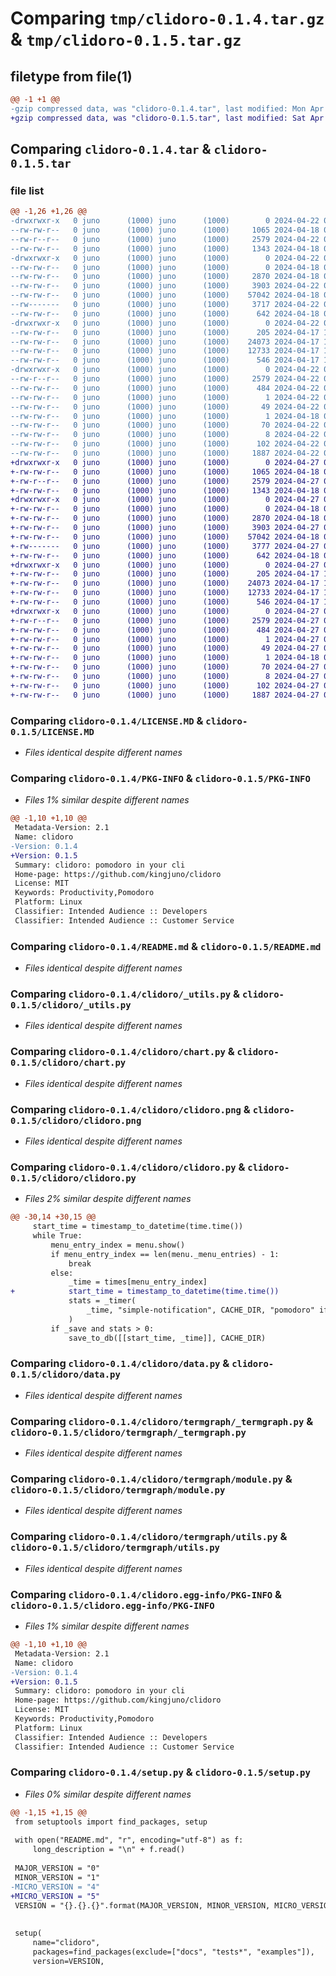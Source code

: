 # Comparing `tmp/clidoro-0.1.4.tar.gz` & `tmp/clidoro-0.1.5.tar.gz`

## filetype from file(1)

```diff
@@ -1 +1 @@
-gzip compressed data, was "clidoro-0.1.4.tar", last modified: Mon Apr 22 05:37:52 2024, max compression
+gzip compressed data, was "clidoro-0.1.5.tar", last modified: Sat Apr 27 03:33:36 2024, max compression
```

## Comparing `clidoro-0.1.4.tar` & `clidoro-0.1.5.tar`

### file list

```diff
@@ -1,26 +1,26 @@
-drwxrwxr-x   0 juno      (1000) juno      (1000)        0 2024-04-22 05:37:52.098888 clidoro-0.1.4/
--rw-rw-r--   0 juno      (1000) juno      (1000)     1065 2024-04-18 03:48:24.000000 clidoro-0.1.4/LICENSE.MD
--rw-r--r--   0 juno      (1000) juno      (1000)     2579 2024-04-22 05:37:52.098888 clidoro-0.1.4/PKG-INFO
--rw-rw-r--   0 juno      (1000) juno      (1000)     1343 2024-04-18 08:13:36.000000 clidoro-0.1.4/README.md
-drwxrwxr-x   0 juno      (1000) juno      (1000)        0 2024-04-22 05:37:52.094888 clidoro-0.1.4/clidoro/
--rw-rw-r--   0 juno      (1000) juno      (1000)        0 2024-04-18 05:42:39.000000 clidoro-0.1.4/clidoro/__init__.py
--rw-rw-r--   0 juno      (1000) juno      (1000)     2870 2024-04-18 08:05:45.000000 clidoro-0.1.4/clidoro/_utils.py
--rw-rw-r--   0 juno      (1000) juno      (1000)     3903 2024-04-22 05:36:24.000000 clidoro-0.1.4/clidoro/chart.py
--rw-rw-r--   0 juno      (1000) juno      (1000)    57042 2024-04-18 07:45:05.000000 clidoro-0.1.4/clidoro/clidoro.png
--rw-------   0 juno      (1000) juno      (1000)     3717 2024-04-22 05:25:54.000000 clidoro-0.1.4/clidoro/clidoro.py
--rw-rw-r--   0 juno      (1000) juno      (1000)      642 2024-04-18 08:11:45.000000 clidoro-0.1.4/clidoro/data.py
-drwxrwxr-x   0 juno      (1000) juno      (1000)        0 2024-04-22 05:37:52.098888 clidoro-0.1.4/clidoro/termgraph/
--rw-rw-r--   0 juno      (1000) juno      (1000)      205 2024-04-17 14:24:17.000000 clidoro-0.1.4/clidoro/termgraph/__init__.py
--rw-rw-r--   0 juno      (1000) juno      (1000)    24073 2024-04-17 14:20:38.000000 clidoro-0.1.4/clidoro/termgraph/_termgraph.py
--rw-rw-r--   0 juno      (1000) juno      (1000)    12733 2024-04-17 14:42:37.000000 clidoro-0.1.4/clidoro/termgraph/module.py
--rw-rw-r--   0 juno      (1000) juno      (1000)      546 2024-04-17 14:26:13.000000 clidoro-0.1.4/clidoro/termgraph/utils.py
-drwxrwxr-x   0 juno      (1000) juno      (1000)        0 2024-04-22 05:37:52.098888 clidoro-0.1.4/clidoro.egg-info/
--rw-r--r--   0 juno      (1000) juno      (1000)     2579 2024-04-22 05:37:52.000000 clidoro-0.1.4/clidoro.egg-info/PKG-INFO
--rw-rw-r--   0 juno      (1000) juno      (1000)      484 2024-04-22 05:37:52.000000 clidoro-0.1.4/clidoro.egg-info/SOURCES.txt
--rw-rw-r--   0 juno      (1000) juno      (1000)        1 2024-04-22 05:37:52.000000 clidoro-0.1.4/clidoro.egg-info/dependency_links.txt
--rw-rw-r--   0 juno      (1000) juno      (1000)       49 2024-04-22 05:37:52.000000 clidoro-0.1.4/clidoro.egg-info/entry_points.txt
--rw-rw-r--   0 juno      (1000) juno      (1000)        1 2024-04-18 04:35:24.000000 clidoro-0.1.4/clidoro.egg-info/not-zip-safe
--rw-rw-r--   0 juno      (1000) juno      (1000)       70 2024-04-22 05:37:52.000000 clidoro-0.1.4/clidoro.egg-info/requires.txt
--rw-rw-r--   0 juno      (1000) juno      (1000)        8 2024-04-22 05:37:52.000000 clidoro-0.1.4/clidoro.egg-info/top_level.txt
--rw-rw-r--   0 juno      (1000) juno      (1000)      102 2024-04-22 05:37:52.098888 clidoro-0.1.4/setup.cfg
--rw-rw-r--   0 juno      (1000) juno      (1000)     1887 2024-04-22 05:36:48.000000 clidoro-0.1.4/setup.py
+drwxrwxr-x   0 juno      (1000) juno      (1000)        0 2024-04-27 03:33:36.489755 clidoro-0.1.5/
+-rw-rw-r--   0 juno      (1000) juno      (1000)     1065 2024-04-18 03:48:24.000000 clidoro-0.1.5/LICENSE.MD
+-rw-r--r--   0 juno      (1000) juno      (1000)     2579 2024-04-27 03:33:36.489755 clidoro-0.1.5/PKG-INFO
+-rw-rw-r--   0 juno      (1000) juno      (1000)     1343 2024-04-18 08:13:36.000000 clidoro-0.1.5/README.md
+drwxrwxr-x   0 juno      (1000) juno      (1000)        0 2024-04-27 03:33:36.489755 clidoro-0.1.5/clidoro/
+-rw-rw-r--   0 juno      (1000) juno      (1000)        0 2024-04-18 05:42:39.000000 clidoro-0.1.5/clidoro/__init__.py
+-rw-rw-r--   0 juno      (1000) juno      (1000)     2870 2024-04-18 08:05:45.000000 clidoro-0.1.5/clidoro/_utils.py
+-rw-rw-r--   0 juno      (1000) juno      (1000)     3903 2024-04-27 03:32:34.000000 clidoro-0.1.5/clidoro/chart.py
+-rw-rw-r--   0 juno      (1000) juno      (1000)    57042 2024-04-18 07:45:05.000000 clidoro-0.1.5/clidoro/clidoro.png
+-rw-------   0 juno      (1000) juno      (1000)     3777 2024-04-27 03:32:22.000000 clidoro-0.1.5/clidoro/clidoro.py
+-rw-rw-r--   0 juno      (1000) juno      (1000)      642 2024-04-18 08:11:45.000000 clidoro-0.1.5/clidoro/data.py
+drwxrwxr-x   0 juno      (1000) juno      (1000)        0 2024-04-27 03:33:36.489755 clidoro-0.1.5/clidoro/termgraph/
+-rw-rw-r--   0 juno      (1000) juno      (1000)      205 2024-04-17 14:24:17.000000 clidoro-0.1.5/clidoro/termgraph/__init__.py
+-rw-rw-r--   0 juno      (1000) juno      (1000)    24073 2024-04-17 14:20:38.000000 clidoro-0.1.5/clidoro/termgraph/_termgraph.py
+-rw-rw-r--   0 juno      (1000) juno      (1000)    12733 2024-04-17 14:42:37.000000 clidoro-0.1.5/clidoro/termgraph/module.py
+-rw-rw-r--   0 juno      (1000) juno      (1000)      546 2024-04-17 14:26:13.000000 clidoro-0.1.5/clidoro/termgraph/utils.py
+drwxrwxr-x   0 juno      (1000) juno      (1000)        0 2024-04-27 03:33:36.489755 clidoro-0.1.5/clidoro.egg-info/
+-rw-r--r--   0 juno      (1000) juno      (1000)     2579 2024-04-27 03:33:36.000000 clidoro-0.1.5/clidoro.egg-info/PKG-INFO
+-rw-rw-r--   0 juno      (1000) juno      (1000)      484 2024-04-27 03:33:36.000000 clidoro-0.1.5/clidoro.egg-info/SOURCES.txt
+-rw-rw-r--   0 juno      (1000) juno      (1000)        1 2024-04-27 03:33:36.000000 clidoro-0.1.5/clidoro.egg-info/dependency_links.txt
+-rw-rw-r--   0 juno      (1000) juno      (1000)       49 2024-04-27 03:33:36.000000 clidoro-0.1.5/clidoro.egg-info/entry_points.txt
+-rw-rw-r--   0 juno      (1000) juno      (1000)        1 2024-04-18 04:35:24.000000 clidoro-0.1.5/clidoro.egg-info/not-zip-safe
+-rw-rw-r--   0 juno      (1000) juno      (1000)       70 2024-04-27 03:33:36.000000 clidoro-0.1.5/clidoro.egg-info/requires.txt
+-rw-rw-r--   0 juno      (1000) juno      (1000)        8 2024-04-27 03:33:36.000000 clidoro-0.1.5/clidoro.egg-info/top_level.txt
+-rw-rw-r--   0 juno      (1000) juno      (1000)      102 2024-04-27 03:33:36.489755 clidoro-0.1.5/setup.cfg
+-rw-rw-r--   0 juno      (1000) juno      (1000)     1887 2024-04-27 03:32:47.000000 clidoro-0.1.5/setup.py
```

### Comparing `clidoro-0.1.4/LICENSE.MD` & `clidoro-0.1.5/LICENSE.MD`

 * *Files identical despite different names*

### Comparing `clidoro-0.1.4/PKG-INFO` & `clidoro-0.1.5/PKG-INFO`

 * *Files 1% similar despite different names*

```diff
@@ -1,10 +1,10 @@
 Metadata-Version: 2.1
 Name: clidoro
-Version: 0.1.4
+Version: 0.1.5
 Summary: clidoro: pomodoro in your cli
 Home-page: https://github.com/kingjuno/clidoro
 License: MIT
 Keywords: Productivity,Pomodoro
 Platform: Linux
 Classifier: Intended Audience :: Developers
 Classifier: Intended Audience :: Customer Service
```

### Comparing `clidoro-0.1.4/README.md` & `clidoro-0.1.5/README.md`

 * *Files identical despite different names*

### Comparing `clidoro-0.1.4/clidoro/_utils.py` & `clidoro-0.1.5/clidoro/_utils.py`

 * *Files identical despite different names*

### Comparing `clidoro-0.1.4/clidoro/chart.py` & `clidoro-0.1.5/clidoro/chart.py`

 * *Files identical despite different names*

### Comparing `clidoro-0.1.4/clidoro/clidoro.png` & `clidoro-0.1.5/clidoro/clidoro.png`

 * *Files identical despite different names*

### Comparing `clidoro-0.1.4/clidoro/clidoro.py` & `clidoro-0.1.5/clidoro/clidoro.py`

 * *Files 2% similar despite different names*

```diff
@@ -30,14 +30,15 @@
     start_time = timestamp_to_datetime(time.time())
     while True:
         menu_entry_index = menu.show()
         if menu_entry_index == len(menu._menu_entries) - 1:
             break
         else:
             _time = times[menu_entry_index]
+            start_time = timestamp_to_datetime(time.time())
             stats = _timer(
                 _time, "simple-notification", CACHE_DIR, "pomodoro" if _save else "break"
             )
         if _save and stats > 0:
             save_to_db([[start_time, _time]], CACHE_DIR)
```

### Comparing `clidoro-0.1.4/clidoro/data.py` & `clidoro-0.1.5/clidoro/data.py`

 * *Files identical despite different names*

### Comparing `clidoro-0.1.4/clidoro/termgraph/_termgraph.py` & `clidoro-0.1.5/clidoro/termgraph/_termgraph.py`

 * *Files identical despite different names*

### Comparing `clidoro-0.1.4/clidoro/termgraph/module.py` & `clidoro-0.1.5/clidoro/termgraph/module.py`

 * *Files identical despite different names*

### Comparing `clidoro-0.1.4/clidoro/termgraph/utils.py` & `clidoro-0.1.5/clidoro/termgraph/utils.py`

 * *Files identical despite different names*

### Comparing `clidoro-0.1.4/clidoro.egg-info/PKG-INFO` & `clidoro-0.1.5/clidoro.egg-info/PKG-INFO`

 * *Files 1% similar despite different names*

```diff
@@ -1,10 +1,10 @@
 Metadata-Version: 2.1
 Name: clidoro
-Version: 0.1.4
+Version: 0.1.5
 Summary: clidoro: pomodoro in your cli
 Home-page: https://github.com/kingjuno/clidoro
 License: MIT
 Keywords: Productivity,Pomodoro
 Platform: Linux
 Classifier: Intended Audience :: Developers
 Classifier: Intended Audience :: Customer Service
```

### Comparing `clidoro-0.1.4/setup.py` & `clidoro-0.1.5/setup.py`

 * *Files 0% similar despite different names*

```diff
@@ -1,15 +1,15 @@
 from setuptools import find_packages, setup
 
 with open("README.md", "r", encoding="utf-8") as f:
     long_description = "\n" + f.read()
 
 MAJOR_VERSION = "0"
 MINOR_VERSION = "1"
-MICRO_VERSION = "4"
+MICRO_VERSION = "5"
 VERSION = "{}.{}.{}".format(MAJOR_VERSION, MINOR_VERSION, MICRO_VERSION)
 
 
 setup(
     name="clidoro",
     packages=find_packages(exclude=["docs", "tests*", "examples"]),
     version=VERSION,
```

